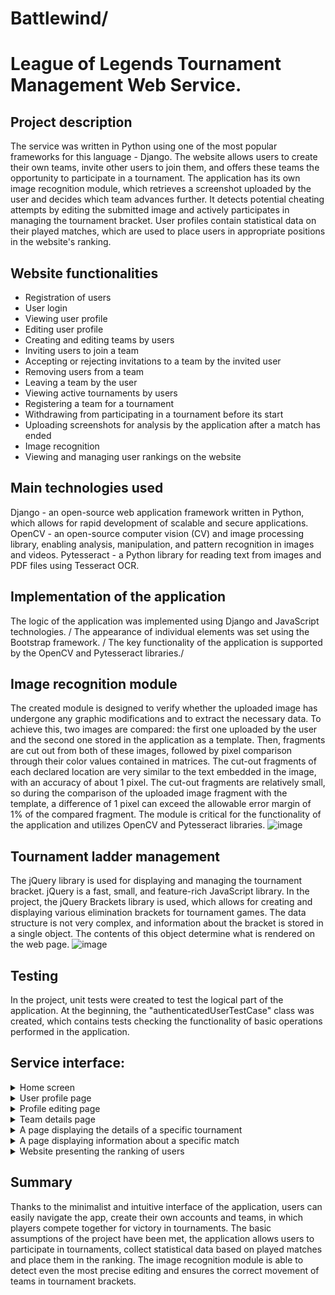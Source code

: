 # Battlewind/
# League of Legends Tournament Management Web Service.

## Project description
The service was written in Python using one of the most popular frameworks for this language - Django. The website allows users to create their own teams, invite other users to join them, and offers these teams the opportunity to participate in a tournament. The application has its own image recognition module, which retrieves a screenshot uploaded by the user and decides which team advances further. It detects potential cheating attempts by editing the submitted image and actively participates in managing the tournament bracket. User profiles contain statistical data on their played matches, which are used to place users in appropriate positions in the website's ranking.

## Website functionalities
* Registration of users
* User login
* Viewing user profile
* Editing user profile
* Creating and editing teams by users
* Inviting users to join a team
* Accepting or rejecting invitations to a team by the invited user
* Removing users from a team
* Leaving a team by the user
* Viewing active tournaments by users
* Registering a team for a tournament
* Withdrawing from participating in a tournament before its start
* Uploading screenshots for analysis by the application after a match has ended
* Image recognition
* Viewing and managing user rankings on the website

## Main technologies used
Django - an open-source web application framework written in Python, which allows for rapid development of scalable and secure applications.
OpenCV - an open-source computer vision (CV) and image processing library, enabling analysis, manipulation, and pattern recognition in images and videos.
Pytesseract - a Python library for reading text from images and PDF files using Tesseract OCR.

## Implementation of the application
The logic of the application was implemented using Django and JavaScript technologies. /
The appearance of individual elements was set using the Bootstrap framework. /
The key functionality of the application is supported by the OpenCV and Pytesseract libraries./

## Image recognition module
The created module is designed to verify whether the uploaded image has undergone any graphic modifications and to extract the necessary data. To achieve this, two images are compared: the first one uploaded by the user and the second one stored in the application as a template. Then, fragments are cut out from both of these images, followed by pixel comparison through their color values contained in matrices. The cut-out fragments of each declared location are very similar to the text embedded in the image, with an accuracy of about 1 pixel. The cut-out fragments are relatively small, so during the comparison of the uploaded image fragment with the template, a difference of 1 pixel can exceed the allowable error margin of 1% of the compared fragment. The module is critical for the functionality of the application and utilizes OpenCV and Pytesseract libraries.
![image](https://user-images.githubusercontent.com/58951668/233054918-7a6d4d9e-fc5d-4d03-9327-b9f732ae7b6f.png)

## Tournament ladder management
The jQuery library is used for displaying and managing the tournament bracket. jQuery is a fast, small, and feature-rich JavaScript library. In the project, the jQuery Brackets library is used, which allows for creating and displaying various elimination brackets for tournament games. The data structure is not very complex, and information about the bracket is stored in a single object. The contents of this object determine what is rendered on the web page.
![image](https://user-images.githubusercontent.com/58951668/233055182-7bad9b2d-ec25-4c4d-9c5a-9dfb09be9fab.png)

## Testing
In the project, unit tests were created to test the logical part of the application. At the beginning, the "authenticatedUserTestCase" class was created, which contains tests checking the functionality of basic operations performed in the application.

## Service interface:
<details> 
<summary> Home screen </summary>
  
  ![image](https://user-images.githubusercontent.com/58951668/233055967-ae66bdca-f63e-4e40-8a7a-adfe7154d68c.png)
</details>

<details> 
<summary> User profile page </summary>
  
  ![image](https://user-images.githubusercontent.com/58951668/233056107-a6ce1df4-946a-4eb5-9c55-9676468d5755.png)
</details>

<details> 
<summary> Profile editing page </summary>
  
  ![image](https://user-images.githubusercontent.com/58951668/233056685-0f1a1527-e675-4aba-9824-174c2d50b732.png)
  ![image](https://user-images.githubusercontent.com/58951668/233056698-f6755c99-a4b2-41b8-b833-de1ee32e255a.png)
</details>

<details> 
<summary> Team details page </summary>
  
  ![image](https://user-images.githubusercontent.com/58951668/233056803-6ae5d87a-03f8-4c3b-96ed-fe867fcbd1c5.png)
</details>

<details> 
<summary> A page displaying the details of a specific tournament </summary>

  ![image](https://user-images.githubusercontent.com/58951668/233056233-78c8063e-91d1-44c2-badf-1e7768a4626d.png)
</details>

<details> 
<summary> A page displaying information about a specific match </summary>

  ![image](https://user-images.githubusercontent.com/58951668/233056362-4c25036e-fc75-4b3c-82ee-78b4b0e51bd3.png)
</details>

<details> 
<summary> Website presenting the ranking of users </summary>

  ![image](https://user-images.githubusercontent.com/58951668/233056454-96ecc038-b1fe-4a41-8134-6289f716edcb.png)
</details>

## Summary
Thanks to the minimalist and intuitive interface of the application, users can easily navigate the app, create their own accounts and teams, in which players compete together for victory in tournaments. The basic assumptions of the project have been met, the application allows users to participate in tournaments, collect statistical data based on played matches and place them in the ranking. The image recognition module is able to detect even the most precise editing and ensures the correct movement of teams in tournament brackets.
